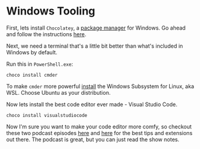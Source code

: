 # Windows Tooling

First, lets install `Chocolatey`, a [package manager](https://medium.freecodecamp.org/javascript-package-managers-101-9afd926add0a) for Windows. Go ahead and follow the instructions [here](https://chocolatey.org/install).

Next, we need a terminal that's a little bit better than what's included in Windows by default.

Run this in `PowerShell.exe`:

`choco install cmder`

To make `cmder` more powerful [install](https://docs.microsoft.com/en-us/windows/wsl/install-win10) the Windows Subsystem for Linux, aka WSL. Choose Ubuntu as your distribution.

Now lets install the best code editor ever made - Visual Studio Code.

`choco install visualstudiocode`

Now I'm sure you want to make your code editor more comfy, so checkout these two podcast episodes [here](https://syntax.fm/show/012/why-is-everyone-switching-to-vs-code) and [here](https://syntax.fm/show/048/vs-code-round-two) for the best tips and extensions out there. The podcast is great, but you can just read the show notes.